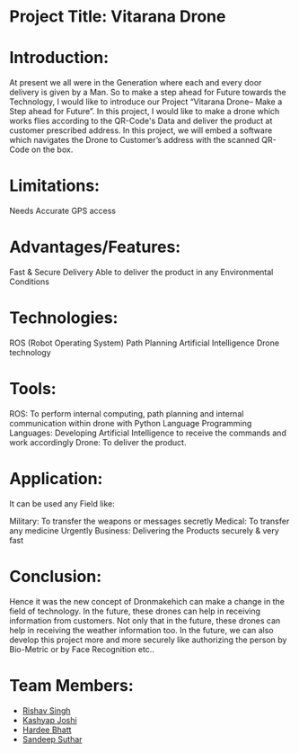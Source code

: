 # Project Title: Vitarana Drone

# Introduction: 
At present we all were in the Generation where each and every door delivery is given by a Man. So to make a step ahead for Future towards the Technology, I would like to introduce our Project “Vitarana Drone– Make a Step ahead for Future”. In this project, I would like to make a drone which works flies according to the QR-Code's Data and deliver the product at customer prescribed address. In this project, we will embed a software which navigates the Drone to Customer’s address with the scanned QR-Code on the box.


# Limitations:

Needs Accurate GPS access


# Advantages/Features:

Fast & Secure Delivery
Able to deliver the product in any Environmental Conditions


# Technologies:

ROS (Robot Operating System)
Path Planning
Artificial Intelligence
Drone technology


# Tools:

ROS: To perform internal computing, path planning and internal communication within drone with Python Language
Programming Languages: Developing Artificial Intelligence to receive the commands and work accordingly
Drone: To deliver the product.


# Application:
It can be used any Field like:

Military: To transfer the weapons or messages secretly
Medical: To transfer any medicine Urgently
Business: Delivering the Products securely & very fast


# Conclusion:
Hence it was the new concept of Dronmakehich can make a change in the field of technology. In the future, these drones can help in receiving information from customers. Not only that in the future, these drones can help in receiving the weather information too. In the future, we can also develop this project more and more securely like authorizing the person by Bio-Metric or by Face Recognition etc..

# Team Members:

- [Rishav Singh](https://github.com/rishav-singh-0/)
- [Kashyap Joshi](https://github.com/379-kash)
- [Hardee Bhatt](https://github.com/Hardee426)
- [Sandeep Suthar](https://github.com/SANDEEP5301)
